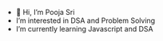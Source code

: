- 👋 Hi, I’m Pooja Sri
-  I’m interested in DSA and Problem Solving
-  I’m currently learning Javascript and DSA


